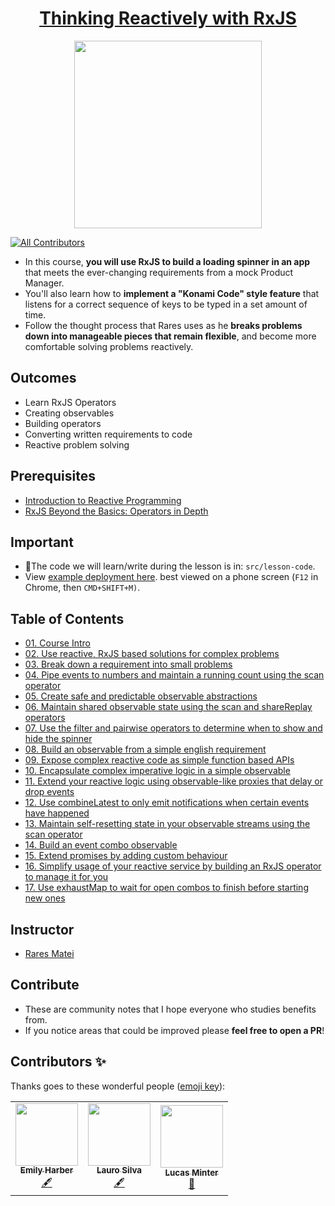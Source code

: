 <h1 align="center"><a href="https://egghead.io/courses/thinking-reactively-with-rxjs">Thinking Reactively with RxJS</a></h1>

<p align="center"><img src="https://d2eip9sf3oo6c2.cloudfront.net/series/square_covers/000/000/447/full/EGH_ThinkingRxJs.png" width="300"/></p>

    
[![All Contributors](https://img.shields.io/badge/all_contributors-3-orange.svg?style=flat-square)](#contributors-)
    
<!-- ALL-CONTRIBUTORS-BADGE:END -->
</p>

- In this course, **you will use RxJS to build a loading spinner in an app** that meets the ever-changing requirements from a mock Product Manager.
- You'll also learn how to **implement a "Konami Code" style feature** that listens for a correct sequence of keys to be typed in a set amount of time.
- Follow the thought process that Rares uses as he **breaks problems down into manageable pieces that remain flexible**, and become more comfortable solving problems reactively.

## Outcomes

- Learn RxJS Operators
- Creating observables
- Building operators
- Converting written requirements to code
- Reactive problem solving

## Prerequisites

- [Introduction to Reactive Programming](https://egghead.io/courses/introduction-to-reactive-programming)
- [RxJS Beyond the Basics: Operators in Depth](https://egghead.io/courses/rxjs-beyond-the-basics-operators-in-depth)

## Important

- 🚧The code we will learn/write during the lesson is in: `src/lesson-code`.
- View [example deployment here](https://vigilant-visvesvaraya-945613.netlify.com). best viewed on a phone screen (`F12` in Chrome, then `CMD+SHIFT+M)`.

## Table of Contents

- [01. Course Intro](01-rxjs-course-intro.md)
- [02. Use reactive, RxJS based solutions for complex problems](02-rxjs-use-reactive-rxjs-based-solutions-for-complex-problems.md)
- [03. Break down a requirement into small problems](03-rxjs-break-down-a-requirement-into-small-problems.md)
- [04. Pipe events to numbers and maintain a running count using the scan operator](04-rxjs-pipe-events-to-numbers-and-maintain-a-running-count-using-the-scan-operator.md)
- [05. Create safe and predictable observable abstractions](05-rxjs-create-safe-and-predictable-observable-abstractions.md)
- [06. Maintain shared observable state using the scan and shareReplay operators](06-rxjs-maintain-shared-observable-state-using-the-scan-and-sharereplay-operators.md)
- [07. Use the filter and pairwise operators to determine when to show and hide the spinner](07-rxjs-use-the-filter-and-pairwise-operators-to-determine-when-to-show-and-hide-the-spinner.md)
- [08. Build an observable from a simple english requirement](08-rxjs-build-an-observable-from-a-simple-english-requirement.md)
- [09. Expose complex reactive code as simple function based APIs](09-rxjs-expose-complex-reactive-code-as-simple-function-based-apis.md)
- [10. Encapsulate complex imperative logic in a simple observable](10-rxjs-encapsulate-complex-imperative-logic-in-a-simple-observable.md)
- [11. Extend your reactive logic using observable-like proxies that delay or drop events](11-rxjs-extend-your-reactive-logic-using-observable-like-proxies-that-delay-or-drop-events.md)
- [12. Use combineLatest to only emit notifications when certain events have happened](12-rxjs-use-combinelatest-to-only-emit-notifications-when-certain-events-have-happened.md)
- [13. Maintain self-resetting state in your observable streams using the scan operator](13-rxjs-maintain-self-resetting-state-in-your-observable-streams-using-the-scan-operator.md)
- [14. Build an event combo observable](14-rxjs-build-an-event-combo-observable.md)
- [15. Extend promises by adding custom behaviour](15-rxjs-extend-promises-by-adding-custom-behaviour.md)
- [16. Simplify usage of your reactive service by building an RxJS operator to manage it for you](16-rxjs-simplify-usage-of-your-reactive-service-by-building-an-rxjs-operator-to-manage-it-for-you.md)
- [17. Use exhaustMap to wait for open combos to finish before starting new ones](17-rxjs-use-exhaustmap-to-wait-for-open-combos-to-finish-before-starting-new-ones.md)

## Instructor

- [Rares Matei](https://egghead.io/instructors/rares-matei)

## Contribute

- These are community notes that I hope everyone who studies benefits from.
- If you notice areas that could be improved please **feel free to open a PR**!

## Contributors ✨

Thanks goes to these wonderful people ([emoji key](https://allcontributors.org/docs/en/emoji-key)):
<table>
  <tr>
  <td align="center"><a href="https://github.com/thecodepixi"><img src="https://avatars1.githubusercontent.com/u/16492325?s=400&u=7554de63a4d717c1668fb37f8726fd9479267e76&v=4" width="100px;" alt=""/><br /><sub><b>Emily Harber</b></sub></a><br /><a href="#content-thecodepixi" title="Content">🖋</a>  </td>
        <td align="center"><a href="https://laurosilva.com"><img src="https://avatars2.githubusercontent.com/u/57044804?v=4" width="100px;" alt=""/><br /><sub><b>Lauro Silva</b></sub></a><br /><a href="#content-laurosilvacom" title="Content">🖋</a></td>
    <td align="center"><a href="https://github.com/lsminter"><img src="https://avatars2.githubusercontent.com/u/26470581?s=400&u=89e0c4f7db5c054125a372dc17b4590e297ac20d&v=4" width="100px;" alt=""/><br /><sub><b>Lucas Minter</b></sub></a><br /><a href="#review-lsminter" title="Review">👀</a>  </td>
      </td>
</table>
